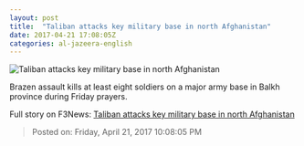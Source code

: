 ```yaml
---
layout: post
title:  "Taliban attacks key military base in north Afghanistan"
date: 2017-04-21 17:08:05Z
categories: al-jazeera-english
---
```


![Taliban attacks key military base in north Afghanistan](http://www.aljazeera.com/mritems/Images/2017/4/21/0539d7f155744792b0862caf454324cf_18.jpg)

Brazen assault kills at least eight soldiers on a major army base in Balkh province during Friday prayers.


Full story on F3News: [Taliban attacks key military base in north Afghanistan](http://www.f3nws.com/n/pp4ZC)

> Posted on: Friday, April 21, 2017 10:08:05 PM

